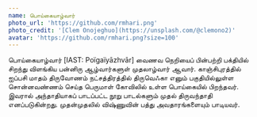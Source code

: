 ```yaml
---
name: பொய்கையாழ்வார்
photo_url: 'https://github.com/rmhari.png'
photo_credit: '[Clem Onojeghuo](https://unsplash.com/@clemono2)'
avatar: 'https://github.com/rmhari.png?size=100'
---
```

பொய்கையாழ்வார் [IAST: Poïgaïyāzhvār] வைணவ நெறியைப் பின்பற்றி பக்தியில் சிறந்து விளங்கிய பன்னிரு ஆழ்வார்களுள் முதலாழ்வார் ஆவார். காஞ்சிபுரத்தில் ஐப்பசி மாதம் திருவோணம் நட்சத்திரத்தில் திருவெஃகா எனும் பகுதியில்லுள்ள சொன்னவண்ணம் செய்த பெருமாள் கோவிலில் உள்ள பொய்கையில் பிறந்தவர். இவரால் அந்தாதியாகப் பாடப்பட்ட நூறு பாடல்களும் முதல் திருவந்தாதி எனப்படுகின்றது. முதன்முதலில் விஷ்ணுவின் பத்து அவதாரங்களையும் பாடியவர்.